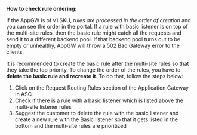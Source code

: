 ﻿<properties
	pageTitle="TSG Content Step: Check rule ordering for AppGW v1 SKU"
  	description="TSG Content Step: Check rule ordering for AppGW v1 SKU"
  	service="microsoft.network"
  	resource="applicationGateway"
  	authors="JRMayberry"
    ms.author="rimayber"
	displayOrder=""
	selfHelpType="TSG_Content"
    supportTopicIds=""
    resourceTags=""
    productPesIds=""
    cloudEnvironments="public"
	articleId="977bb1cb-644f-4adc-923f-ee691507564d"
/>


**How to check rule ordering:**

If the AppGW is of v1 SKU, *rules are processed in the order of creation* and you can see the order in the portal. If a rule with basic listener is on top of the multi-site rules, then the basic rule might catch all the requests and send it to a different backend pool. If that backend pool turns out to be empty or unhealthy, AppGW will throw a 502 Bad Gateway error to the clients.

It is recommended to create the basic rule after the multi-site rules so that they take the top priority. To change the order of the rules, you have to **delete the basic rule and recreate it**. To do that, follow the steps below:

1. Click on the Request Routing Rules section of the Application Gateway in ASC
2. Check if there is a rule with a basic listener which is listed above the multi-site listener rules
3. Suggest the customer to delete the rule with the basic listener and create a new rule with the Basic listener so that it gets listed in the bottom and the multi-site rules are prioritized
